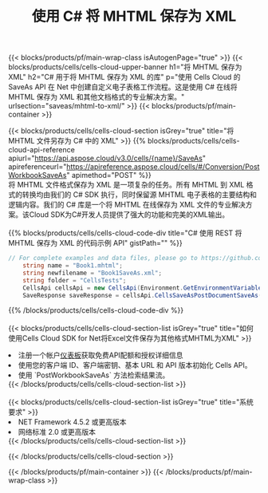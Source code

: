 ﻿---
title: 使用 C# 将 MHTML 保存为 XML
description: 利用Aspose.Cells Cloud SDK for C#将MHTML格式文件保存为XML格式文件。
---
{{< blocks/products/pf/main-wrap-class isAutogenPage="true" >}}
{{< blocks/products/cells/cells-cloud-upper-banner h1="将 MHTML 保存为 XML" h2="C# 用于将 MHTML 保存为 XML 的库" p="使用 Cells Cloud 的 SaveAs API 在 Net 中创建自定义电子表格工作流程。这是使用 C# 在线将 MHTML 保存为 XML 和其他文档格式的专业解决方案。" urlsection="saveas/mhtml-to-xml/" >}}
{{< blocks/products/pf/main-container >}}

{{< blocks/products/cells/cells-cloud-section isGrey="true" title="将 MHTML 文件另存为 C# 中的 XML" >}}
{{% blocks/products/cells/cells-cloud-api-reference apiurl="https://api.aspose.cloud/v3.0/cells/{name}/SaveAs" apireferenceurl="https://apireference.aspose.cloud/cells/#/Conversion/PostWorkbookSaveAs" apimethod="POST" %}}
<br/>
将 MHTML 文件格式保存为 XML 是一项复杂的任务。所有 MHTML 到 XML 格式的转换均由我们的 C# SDK 执行，同时保留源 MHTML 电子表格的主要结构和逻辑内容。我们的 C# 库是一个将 MHTML 在线保存为 XML 文件的专业解决方案。该Cloud SDK为C#开发人员提供了强大的功能和完美的XML输出。
<br/>
<br/>
{{% blocks/products/cells/cells-cloud-code-div title="C# 使用 REST 将 MHTML 保存为 XML 的代码示例 API" gistPath="" %}}
  
```cs
// For complete examples and data files, please go to https://github.com/aspose-cells-cloud/aspose-cells-cloud-dotnet/
    string name = "Book1.mhtml";
    string newfilename = "Book1SaveAs.xml";
    string folder = "CellsTests";
    CellsApi cellsApi = new CellsApi(Environment.GetEnvironmentVariable("ProductClientId"), Environment.GetEnvironmentVariable("ProductClientSecret"));
    SaveResponse saveResponse = cellsApi.CellsSaveAsPostDocumentSaveAs(name, null, newfilename, null,null,folder);
```
  
{{% /blocks/products/cells/cells-cloud-code-div %}}
<br/>
<br/>
{{< blocks/products/cells/cells-cloud-section-list isGrey="true" title="如何使用Cells Cloud SDK for Net将Excel文件保存为其他格式MHTML为XML" >}}
<li>注册一个帐户<a href="https://dashboard.aspose.cloud/">仪表板</a>获取免费API配额和授权详细信息</li>
<li>使用您的客户端 ID、客户端密钥、基本 URL 和 API 版本初始化 Cells API。</li>
<li>使用 `PostWorkbookSaveAs` 方法检索结果流。</li>
{{< /blocks/products/cells/cells-cloud-section-list >}}
<br/>
<br/>
{{< blocks/products/cells/cells-cloud-section-list isGrey="true" title="系统要求" >}}
<li>NET Framework 4.5.2 或更高版本</li>
<li>网络标准 2.0 或更高版本</li>
{{< /blocks/products/cells/cells-cloud-section-list >}}

{{< /blocks/products/cells/cells-cloud-section >}}

{{< /blocks/products/pf/main-container >}}
{{< /blocks/products/pf/main-wrap-class >}}
